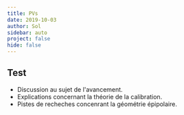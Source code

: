 ```yaml
---
title: PVs
date: 2019-10-03
author: Sol
sidebar: auto
project: false
hide: false
---
```


## Test

<Pv date="12 mars 2019" odj="Calibrage" :todo="['Calibration des caméras',]" :people="['Francois Tièche', 'Sol Rosca']" id="1">

* Discussion au sujet de l'avancement.
* Explications concernant la théorie de la calibration.
* Pistes de recheches concenrant la géométrie épipolaire.

</Pv>

